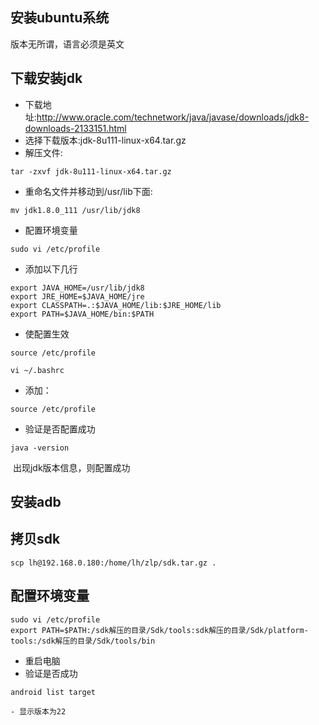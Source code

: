## 安装ubuntu系统
版本无所谓，语言必须是英文
## 下载安装jdk

  - 下载地址:http://www.oracle.com/technetwork/java/javase/downloads/jdk8-downloads-2133151.html
  
  - 选择下载版本:jdk-8u111-linux-x64.tar.gz
  
  - 解压文件:
 
  ```
  tar -zxvf jdk-8u111-linux-x64.tar.gz
  ```
  - 重命名文件并移动到/usr/lib下面: 
 
  ```
  mv jdk1.8.0_111 /usr/lib/jdk8
  ```
  - 配置环境变量
  ```
  sudo vi /etc/profile
  ```
  - 添加以下几行
  
  ```   
  export JAVA_HOME=/usr/lib/jdk8
  export JRE_HOME=$JAVA_HOME/jre    
  export CLASSPATH=.:$JAVA_HOME/lib:$JRE_HOME/lib 
  export PATH=$JAVA_HOME/bin:$PATH 
  ```  
  - 使配置生效
  
  ```
  source /etc/profile
  ```
  ```
  vi ~/.bashrc
  ```
  - 添加：
  ```
  source /etc/profile
  ```
  
  - 验证是否配置成功
  
  ```
  java -version
  ```
  出现jdk版本信息，则配置成功
  
  
## 安装adb
## 拷贝sdk
  ```
  scp lh@192.168.0.180:/home/lh/zlp/sdk.tar.gz .
  ```
## 配置环境变量
   ```
   sudo vi /etc/profile
   export PATH=$PATH:/sdk解压的目录/Sdk/tools:sdk解压的目录/Sdk/platform-tools:/sdk解压的目录/Sdk/tools/bin
```
   - 重启电脑
   - 验证是否成功
   ```
   android list target
   ```
    - 显示版本为22
